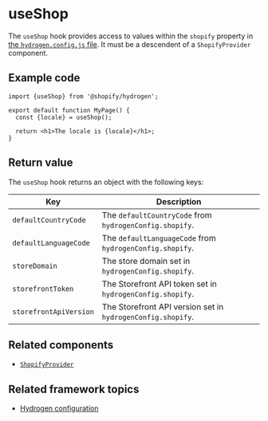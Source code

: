 # useShop


The `useShop` hook provides access to values within the `shopify` property in [the `hydrogen.config.js` file](https://shopify.dev/custom-storefronts/hydrogen/configuration). It must be a descendent of a `ShopifyProvider` component.

## Example code

```tsx
import {useShop} from '@shopify/hydrogen';

export default function MyPage() {
  const {locale} = useShop();

  return <h1>The locale is {locale}</h1>;
}
```

## Return value

The `useShop` hook returns an object with the following keys:

| Key                    | Description                                                 |
| ---------------------- | ----------------------------------------------------------- |
| `defaultCountryCode`   | The `defaultCountryCode` from `hydrogenConfig.shopify`.     |
| `defaultLanguageCode`  | The `defaultLanguageCode` from `hydrogenConfig.shopify`.    |
| `storeDomain`          | The store domain set in `hydrogenConfig.shopify`.           |
| `storefrontToken`      | The Storefront API token set in `hydrogenConfig.shopify`.   |
| `storefrontApiVersion` | The Storefront API version set in `hydrogenConfig.shopify`. |

## Related components

- [`ShopifyProvider`](/docs/components/global/shopifyprovider/)

## Related framework topics

- [Hydrogen configuration](https://shopify.dev/custom-storefronts/hydrogen/configuration)
